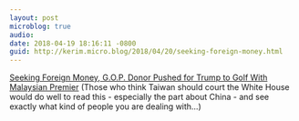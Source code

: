 ```yaml
---
layout: post
microblog: true
audio: 
date: 2018-04-19 18:16:11 -0800
guid: http://kerim.micro.blog/2018/04/20/seeking-foreign-money.html
---
```

[Seeking Foreign Money, G.O.P. Donor Pushed for Trump to Golf With Malaysian Premier](https://mobile.nytimes.com/2018/04/19/world/asia/elliott-broidy-trump-malaysia-china-guo.html) (Those who think Taiwan should court the White House would do well to read this - especially the part about China - and see exactly what kind of people you are dealing with…)
